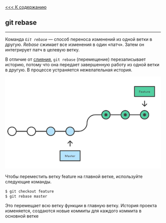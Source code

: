 [<<< К содержанию](readme_1.md)
## **git rebase**
---
Команда *`Git rebase`* — способ переноса изменений из одной ветки в другую. *Rebase* сжимает все изменения в один «патч». Затем он интегрирует патч в целевую ветку.

В отличие от [слияния](/merge.md), `git rebase` (перемещение) перезаписывает историю, потому что она передает завершенную работу из одной ветки в другую. В процессе устраняется нежелательная история.

![схема rebase](/assets/rebase.png)

Чтобы переместить ветку feature на главной ветке, используйте следующие команды.

```bash-
$ git checkout feature
$ git rebase master
```

Это перемещает всю ветку функции в главную ветку. История проекта изменяется, создаются новые коммиты для каждого коммита в основной ветке